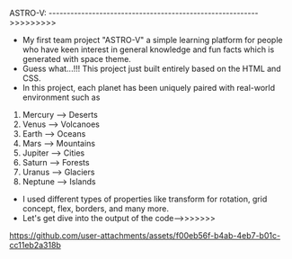 ASTRO-V: ---------------------------------------------------------->>>>>>>>>
- My first team project "ASTRO-V" a simple learning platform for people who have keen interest in general knowledge and fun facts which is generated with space theme.
- Guess what...!!! This project just built entirely based on the HTML and CSS.
- In this project, each planet has been uniquely paired with real-world environment such as
1. Mercury --> Deserts
2. Venus --> Volcanoes
3. Earth --> Oceans
4. Mars --> Mountains
5. Jupiter --> Cities
6. Saturn --> Forests
7. Uranus --> Glaciers
8. Neptune --> Islands
- I used different types of properties like transform for rotation, grid concept, flex, borders, and many more.
- Let's get dive into the output of the code-->>>>>>>


https://github.com/user-attachments/assets/f00eb56f-b4ab-4eb7-b01c-cc11eb2a318b




